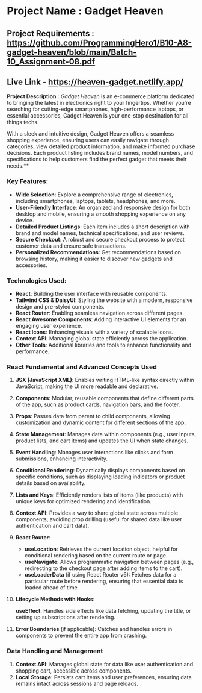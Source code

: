 # Project Name : Gadget Heaven

## Project Requirements : https://github.com/ProgrammingHero1/B10-A8-gadget-heaven/blob/main/Batch-10_Assignment-08.pdf

## Live Link - https://heaven-gadget.netlify.app/

**Project Description :** _Gadget Heaven_ is an e-commerce platform dedicated to bringing the latest in electronics right to your fingertips. Whether you're searching for cutting-edge smartphones, high-performance laptops, or essential accessories, Gadget Heaven is your one-stop destination for all things techs.

With a sleek and intuitive design, Gadget Heaven offers a seamless shopping experience, ensuring users can easily navigate through categories, view detailed product information, and make informed purchase decisions. Each product listing includes brand names, model numbers, and specifications to help customers find the perfect gadget that meets their needs.\*\*

### Key Features:

- **Wide Selection**: Explore a comprehensive range of electronics, including smartphones, laptops, tablets, headphones, and more.
- **User-Friendly Interface**: An organized and responsive design for both desktop and mobile, ensuring a smooth shopping experience on any device.
- **Detailed Product Listings**: Each item includes a short description with brand and model names, technical specifications, and user reviews.
- **Secure Checkout**: A robust and secure checkout process to protect customer data and ensure safe transactions.
- **Personalized Recommendations**: Get recommendations based on browsing history, making it easier to discover new gadgets and accessories.

### Technologies Used:

- **React**: Building the user interface with reusable components.
- **Tailwind CSS & DaisyUI**: Styling the website with a modern, responsive design and pre-styled components.
- **React Router**: Enabling seamless navigation across different pages.
- **React Awesome Components**: Adding interactive UI elements for an engaging user experience.
- **React Icons**: Enhancing visuals with a variety of scalable icons.
- **Context API**: Managing global state efficiently across the application.
- **Other Tools**: Additional libraries and tools to enhance functionality and performance.

### React Fundamental and Advanced Concepts Used

1.  **JSX (JavaScript XML)**: Enables writing HTML-like syntax directly within JavaScript, making the UI more readable and declarative.
2.  **Components**: Modular, reusable components that define different parts of the app, such as product cards, navigation bars, and the footer.
3.  **Props**: Passes data from parent to child components, allowing customization and dynamic content for different sections of the app.
4.  **State Management**: Manages data within components (e.g., user inputs, product lists, and cart items) and updates the UI when state changes.
5.  **Event Handling**: Manages user interactions like clicks and form submissions, enhancing interactivity.
6.  **Conditional Rendering**: Dynamically displays components based on specific conditions, such as displaying loading indicators or product details based on availability.
7.  **Lists and Keys**: Efficiently renders lists of items (like products) with unique keys for optimized rendering and identification.
8.  **Context API**: Provides a way to share global state across multiple components, avoiding prop drilling (useful for shared data like user authentication and cart data).
9.  **React Router**:
    - **useLocation**: Retrieves the current location object, helpful for conditional rendering based on the current route or page.
    - **useNavigate**: Allows programmatic navigation between pages (e.g., redirecting to the checkout page after adding items to the cart).
    - **useLoaderData** (if using React Router v6): Fetches data for a particular route before rendering, ensuring that essential data is loaded ahead of time.
10. **Lifecycle Methods with Hooks**:

    **useEffect**: Handles side effects like data fetching, updating the title, or setting up subscriptions after rendering.

11. **Error Boundaries** (if applicable): Catches and handles errors in components to prevent the entire app from crashing.

### Data Handling and Management

1.  **Context API**: Manages global state for data like user authentication and shopping cart, accessible across components.
2.  **Local Storage**: Persists cart items and user preferences, ensuring data remains intact across sessions and page reloads.
